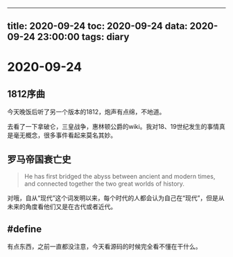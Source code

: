 
---
title: 2020-09-24
toc: 2020-09-24
data: 2020-09-24 23:00:00
tags: diary
---


# 2020-09-24

## 1812序曲

今天晚饭后听了另一个版本的1812，炮声有点绵，不地道。

去看了一下拿破仑，三皇战争，惠林顿公爵的wiki。我对18、19世纪发生的事情真是毫无概念，很多事件看起来莫名其妙。

## 罗马帝国衰亡史

> He has first bridged the abyss between ancient and modern times, and connected together the two great worlds of history. 

对哦，自从“现代”这个词发明以来，每个时代的人都会认为自己在“现代”，但是从未来的角度看他们又是在古代或者近代。

## #define

有点东西，之前一直都没注意，今天看源码的时候完全看不懂在干什么。




